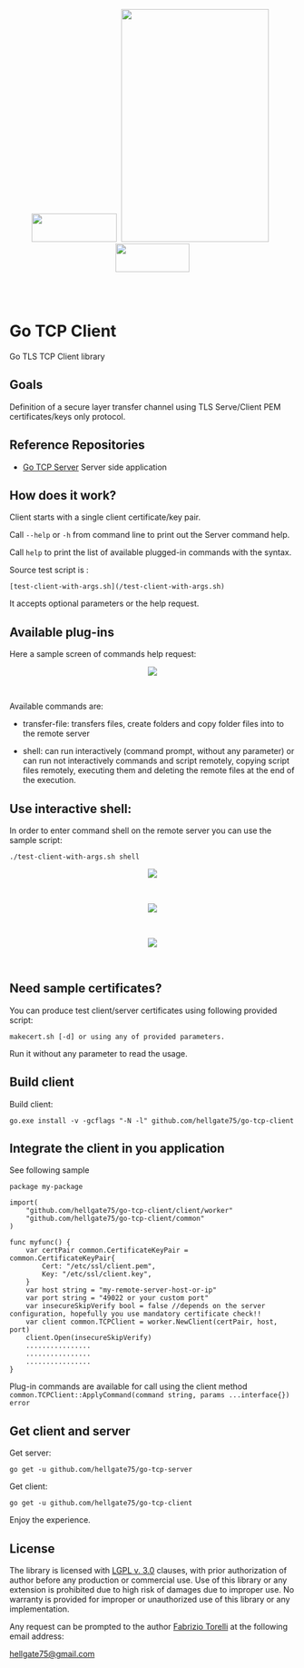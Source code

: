 <p align="center">
<image width="150" height="50" src="images/kube-go.png"></image>&nbsp;
<image width="260" height="410" src="images/golang-logo.png">
&nbsp;<image width="130" height="50" src="images/tls-logo.png"></image>
</p><br/>
<br/>

# Go TCP Client

Go TLS TCP Client library

## Goals

Definition of a secure layer transfer channel using TLS Serve/Client PEM certificates/keys only protocol. 


## Reference Repositories

* [Go TCP Server](https://github.com/hellgate75/go-tcp-server) Server side application



## How does it work?

Client starts with a single client certificate/key pair. 

Call ```--help``` or ```-h``` from command line to print out the Server command help. 

Call ```help``` to print the list of available plugged-in commands with the syntax. 



Source test script is :
```
[test-client-with-args.sh](/test-client-with-args.sh)
```
It accepts optional parameters or the help request.



## Available plug-ins

Here a sample screen of commands help request:

<p align="center">
<image src="images/commands-screen.png">
</p><br/>

Available commands are:

* transfer-file: transfers files, create folders and copy folder files into to the remote server

* shell: can run interactively (command prompt, without any parameter) or can run not interactively commands and script remotely, copying script files remotely, executing them and deleting the remote files at the end of the execution.


## Use interactive shell:

In order to enter command shell on the remote server you can use the sample script: 

```
./test-client-with-args.sh shell
```

<p align="center">
	<image src="images/commands-interactive shell-1.png">
</p><br/>

<p align="center">
	<image src="images/commands-interactive shell-2.png">
</p><br/>

<p align="center">
	<image src="images/commands-interactive shell-3.png">
</p><br/>



## Need sample certificates?

You can produce test client/server certificates using following provided script:

```
makecert.sh [-d] or using any of provided parameters. 
```

Run it without any parameter to read the usage.



## Build client

Build client:

```
go.exe install -v -gcflags "-N -l" github.com/hellgate75/go-tcp-client
```



## Integrate the client in you application


See following sample

```
package my-package

import(
	"github.com/hellgate75/go-tcp-client/client/worker"
	"github.com/hellgate75/go-tcp-client/common"
)

func myfunc() {
	var certPair common.CertificateKeyPair = common.CertificateKeyPair{
		Cert: "/etc/ssl/client.pem",
		Key: "/etc/ssl/client.key",
	}
	var host string = "my-remote-server-host-or-ip"
	var port string = "49022 or your custom port"
	var insecureSkipVerify bool = false //depends on the server configuration, hopefully you use mandatory certificate check!!
	var client common.TCPClient = worker.NewClient(certPair, host, port)
	client.Open(insecureSkipVerify)
	................
	................
	................
}

```

Plug-in commands are available for call using the client method ```common.TCPClient::ApplyCommand(command string, params ...interface{}) error```




## Get  client and server

Get server:

```
go get -u github.com/hellgate75/go-tcp-server
```

Get client:

```
go get -u github.com/hellgate75/go-tcp-client
```


Enjoy the experience.



## License

The library is licensed with [LGPL v. 3.0](/LICENSE) clauses, with prior authorization of author before any production or commercial use. Use of this library or any extension is prohibited due to high risk of damages due to improper use. No warranty is provided for improper or unauthorized use of this library or any implementation.

Any request can be prompted to the author [Fabrizio Torelli](https://www.linkedin.com/in/fabriziotorelli) at the following email address:

[hellgate75@gmail.com](mailto:hellgate75@gmail.com)




